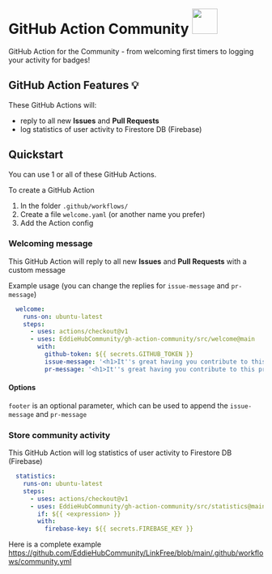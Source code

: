 # GitHub Action Community <img src="https://i.imgur.com/m6EYre1.png" width="50px">

GitHub Action for the Community - from welcoming first timers to logging your activity for badges!

## GitHub Action Features 💡

These GitHub Actions will:
- reply to all new **Issues** and **Pull Requests**
- log statistics of user activity to Firestore DB (Firebase)
  
## Quickstart

You can use 1 or all of these GitHub Actions.

To create a GitHub Action
1. In the folder `.github/workflows/`
2. Create a file `welcome.yaml` (or another name you prefer)
3. Add the Action config

### Welcoming message

This GitHub Action will reply to all new **Issues** and **Pull Requests** with a custom message

Example usage (you can change the replies for `issue-message` and `pr-message`)
```yaml
  welcome:
    runs-on: ubuntu-latest
    steps:
      - uses: actions/checkout@v1
      - uses: EddieHubCommunity/gh-action-community/src/welcome@main
        with:
          github-token: ${{ secrets.GITHUB_TOKEN }}
          issue-message: '<h1>It''s great having you contribute to this project</h1> Feel free to raise an <strong>Issue</strong>! Welcome to the community :nerd_face:'
          pr-message: '<h1>It''s great having you contribute to this project</h1> Feel free to create a <strong>Pull Request</strong>! Welcome to the community :nerd_face:'
```

#### Options

`footer` is an optional parameter, which can be used to append the `issue-message` and `pr-message`

### Store community activity

This GitHub Action will log statistics of user activity to Firestore DB (Firebase)

```yaml
  statistics:
    runs-on: ubuntu-latest
    steps:
      - uses: actions/checkout@v1
      - uses: EddieHubCommunity/gh-action-community/src/statistics@main
        if: ${{ <expression> }}
        with:
          firebase-key: ${{ secrets.FIREBASE_KEY }}
```

Here is a complete example https://github.com/EddieHubCommunity/LinkFree/blob/main/.github/workflows/community.yml
